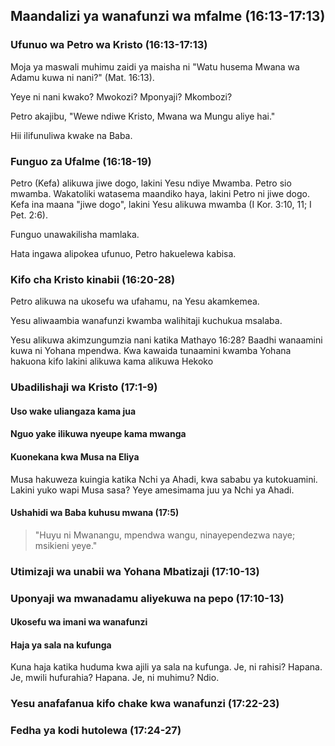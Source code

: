 ## Maandalizi ya wanafunzi wa mfalme (16:13-17:13)

### Ufunuo wa Petro wa Kristo (16:13-17:13)

Moja ya maswali muhimu zaidi ya maisha ni "Watu husema Mwana wa Adamu kuwa ni nani?" (Mat. 16:13).

Yeye ni nani kwako? Mwokozi? Mponyaji? Mkombozi?

Petro akajibu, "Wewe ndiwe Kristo, Mwana wa Mungu aliye hai."

Hii ilifunuliwa kwake na Baba.

### Funguo za Ufalme (16:18-19)

Petro (Kefa) alikuwa jiwe dogo, lakini Yesu ndiye Mwamba. Petro sio mwamba. Wakatoliki watasema maandiko haya, lakini Petro ni jiwe dogo. Kefa ina maana "jiwe dogo", lakini Yesu alikuwa mwamba (I Kor. 3:10, 11; I Pet. 2:6).

Funguo unawakilisha mamlaka.

Hata ingawa alipokea ufunuo, Petro hakuelewa kabisa.

### Kifo cha Kristo kinabii (16:20-28)

Petro alikuwa na ukosefu wa ufahamu, na Yesu akamkemea.

Yesu aliwaambia wanafunzi kwamba walihitaji kuchukua msalaba.

Yesu alikuwa akimzungumzia nani katika Mathayo 16:28? Baadhi wanaamini kuwa ni Yohana mpendwa. Kwa kawaida tunaamini kwamba Yohana hakuona kifo lakini alikuwa kama alikuwa Hekoko

### Ubadilishaji wa Kristo (17:1-9)

#### Uso wake uliangaza kama jua

#### Nguo yake ilikuwa nyeupe kama mwanga

#### Kuonekana kwa Musa na Eliya

Musa hakuweza kuingia katika Nchi ya Ahadi, kwa sababu ya kutokuamini. Lakini yuko wapi Musa sasa? Yeye amesimama juu ya Nchi ya Ahadi.

#### Ushahidi wa Baba kuhusu mwana (17:5)

> "Huyu ni Mwanangu, mpendwa wangu, ninayependezwa naye; msikieni yeye."

### Utimizaji wa unabii wa Yohana Mbatizaji (17:10-13)

### Uponyaji wa mwanadamu aliyekuwa na pepo (17:10-13)

#### Ukosefu wa imani wa wanafunzi

#### Haja ya sala na kufunga

Kuna haja katika huduma kwa ajili ya sala na kufunga. Je, ni rahisi? Hapana. Je, mwili hufurahia? Hapana. Je, ni muhimu? Ndio.

### Yesu anafafanua kifo chake kwa wanafunzi (17:22-23)

### Fedha ya kodi hutolewa (17:24-27)
